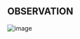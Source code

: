 ## OBSERVATION

![image](https://github.com/user-attachments/assets/007b27b6-3424-4f15-acad-55f585dce6d8)
